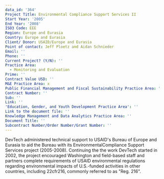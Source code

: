 ```yaml
---
data_id: '364'
Project Title: Environmental Compliance Support Services II
Start Year: '2005'
End Year: '2008'
ISO3 Code: EEE
Region: Europe and Eurasia
Country: Europe and Eurasia
Client/ Donor: USAID/Europe and Eurasia
Point of contact: Jeff Ploetz and Aidan Schnieder
Email: ''
Phone: ''
Current Project? (Y/N): ''
Practice Area:
  - Monitoring and Evaluation
Prime: ''
Contract Value USD: ''
M&E Practice Area: x
Public Financial Management and Fiscal Sustainability Practice Area: ''
Contract Number: ''
Sub: ''
Link: ''
'Education, Gender, and Youth Development Practice Area': ''
Link to the document file: ''
Knowledge Management and Data Analytics Practice Area: ''
Document Title: ''
Subcontract Number/Order Number/Grant Number: ''
---
```

DevTech administered technical support to USAID's Bureau of Europe and Eurasia to aid the Bureau with its EnvironmentalCompliance Support Services project (2005-2008). Continuing the the work DevTech started in 2002, the project encouraged Washington and field-based staff and partners complete requirements of USAID environmental regulations regarding environmental impacts of U.S.-funded  activities in other countries, including 22cfr216, commonly referred to as \"Reg. 216\".